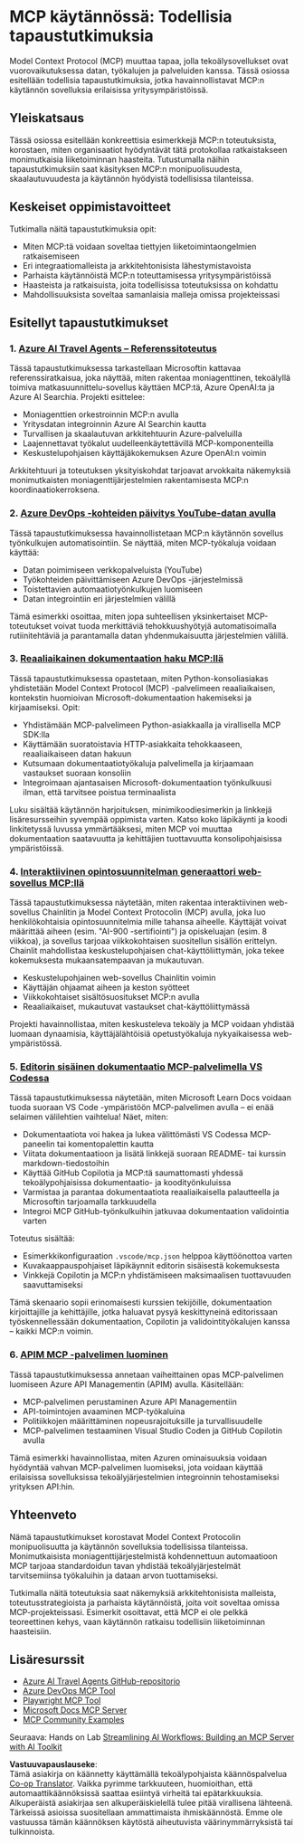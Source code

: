 <!--
CO_OP_TRANSLATOR_METADATA:
{
  "original_hash": "873741da08dd6537858d5e14c3a386e1",
  "translation_date": "2025-07-14T05:47:59+00:00",
  "source_file": "09-CaseStudy/README.md",
  "language_code": "fi"
}
-->
# MCP käytännössä: Todellisia tapaustutkimuksia

Model Context Protocol (MCP) muuttaa tapaa, jolla tekoälysovellukset ovat vuorovaikutuksessa datan, työkalujen ja palveluiden kanssa. Tässä osiossa esitellään todellisia tapaustutkimuksia, jotka havainnollistavat MCP:n käytännön sovelluksia erilaisissa yritysympäristöissä.

## Yleiskatsaus

Tässä osiossa esitellään konkreettisia esimerkkejä MCP:n toteutuksista, korostaen, miten organisaatiot hyödyntävät tätä protokollaa ratkaistakseen monimutkaisia liiketoiminnan haasteita. Tutustumalla näihin tapaustutkimuksiin saat käsityksen MCP:n monipuolisuudesta, skaalautuvuudesta ja käytännön hyödyistä todellisissa tilanteissa.

## Keskeiset oppimistavoitteet

Tutkimalla näitä tapaustutkimuksia opit:

- Miten MCP:tä voidaan soveltaa tiettyjen liiketoimintaongelmien ratkaisemiseen
- Eri integraatiomalleista ja arkkitehtonisista lähestymistavoista
- Parhaista käytännöistä MCP:n toteuttamisessa yritysympäristöissä
- Haasteista ja ratkaisuista, joita todellisissa toteutuksissa on kohdattu
- Mahdollisuuksista soveltaa samanlaisia malleja omissa projekteissasi

## Esitellyt tapaustutkimukset

### 1. [Azure AI Travel Agents – Referenssitoteutus](./travelagentsample.md)

Tässä tapaustutkimuksessa tarkastellaan Microsoftin kattavaa referenssiratkaisua, joka näyttää, miten rakentaa moniagenttinen, tekoälyllä toimiva matkasuunnittelu-sovellus käyttäen MCP:tä, Azure OpenAI:ta ja Azure AI Searchia. Projekti esittelee:

- Moniagenttien orkestroinnin MCP:n avulla
- Yritysdatan integroinnin Azure AI Searchin kautta
- Turvallisen ja skaalautuvan arkkitehtuurin Azure-palveluilla
- Laajennettavat työkalut uudelleenkäytettävillä MCP-komponenteilla
- Keskustelupohjaisen käyttäjäkokemuksen Azure OpenAI:n voimin

Arkkitehtuuri ja toteutuksen yksityiskohdat tarjoavat arvokkaita näkemyksiä monimutkaisten moniagenttijärjestelmien rakentamisesta MCP:n koordinaatiokerroksena.

### 2. [Azure DevOps -kohteiden päivitys YouTube-datan avulla](./UpdateADOItemsFromYT.md)

Tässä tapaustutkimuksessa havainnollistetaan MCP:n käytännön sovellus työnkulkujen automatisointiin. Se näyttää, miten MCP-työkaluja voidaan käyttää:

- Datan poimimiseen verkkopalveluista (YouTube)
- Työkohteiden päivittämiseen Azure DevOps -järjestelmissä
- Toistettavien automaatiotyönkulkujen luomiseen
- Datan integrointiin eri järjestelmien välillä

Tämä esimerkki osoittaa, miten jopa suhteellisen yksinkertaiset MCP-toteutukset voivat tuoda merkittäviä tehokkuushyötyjä automatisoimalla rutiinitehtäviä ja parantamalla datan yhdenmukaisuutta järjestelmien välillä.

### 3. [Reaaliaikainen dokumentaation haku MCP:llä](./docs-mcp/README.md)

Tässä tapaustutkimuksessa opastetaan, miten Python-konsoliasiakas yhdistetään Model Context Protocol (MCP) -palvelimeen reaaliaikaisen, kontekstin huomioivan Microsoft-dokumentaation hakemiseksi ja kirjaamiseksi. Opit:

- Yhdistämään MCP-palvelimeen Python-asiakkaalla ja virallisella MCP SDK:lla
- Käyttämään suoratoistavia HTTP-asiakkaita tehokkaaseen, reaaliaikaiseen datan hakuun
- Kutsumaan dokumentaatiotyökaluja palvelimella ja kirjaamaan vastaukset suoraan konsoliin
- Integroimaan ajantasaisen Microsoft-dokumentaation työnkulkuusi ilman, että tarvitsee poistua terminaalista

Luku sisältää käytännön harjoituksen, minimikoodiesimerkin ja linkkejä lisäresursseihin syvempää oppimista varten. Katso koko läpikäynti ja koodi linkitetyssä luvussa ymmärtääksesi, miten MCP voi muuttaa dokumentaation saatavuutta ja kehittäjien tuottavuutta konsolipohjaisissa ympäristöissä.

### 4. [Interaktiivinen opintosuunnitelman generaattori web-sovellus MCP:llä](./docs-mcp/README.md)

Tässä tapaustutkimuksessa näytetään, miten rakentaa interaktiivinen web-sovellus Chainlitin ja Model Context Protocolin (MCP) avulla, joka luo henkilökohtaisia opintosuunnitelmia mille tahansa aiheelle. Käyttäjät voivat määrittää aiheen (esim. "AI-900 -sertifiointi") ja opiskeluajan (esim. 8 viikkoa), ja sovellus tarjoaa viikkokohtaisen suositellun sisällön erittelyn. Chainlit mahdollistaa keskustelupohjaisen chat-käyttöliittymän, joka tekee kokemuksesta mukaansatempaavan ja mukautuvan.

- Keskustelupohjainen web-sovellus Chainlitin voimin
- Käyttäjän ohjaamat aiheen ja keston syötteet
- Viikkokohtaiset sisältösuositukset MCP:n avulla
- Reaaliaikaiset, mukautuvat vastaukset chat-käyttöliittymässä

Projekti havainnollistaa, miten keskusteleva tekoäly ja MCP voidaan yhdistää luomaan dynaamisia, käyttäjälähtöisiä opetustyökaluja nykyaikaisessa web-ympäristössä.

### 5. [Editorin sisäinen dokumentaatio MCP-palvelimella VS Codessa](./docs-mcp/README.md)

Tässä tapaustutkimuksessa näytetään, miten Microsoft Learn Docs voidaan tuoda suoraan VS Code -ympäristöön MCP-palvelimen avulla – ei enää selaimen välilehtien vaihtelua! Näet, miten:

- Dokumentaatiota voi hakea ja lukea välittömästi VS Codessa MCP-paneelin tai komentopalettin kautta
- Viitata dokumentaatioon ja lisätä linkkejä suoraan README- tai kurssin markdown-tiedostoihin
- Käyttää GitHub Copilotia ja MCP:tä saumattomasti yhdessä tekoälypohjaisissa dokumentaatio- ja koodityönkuluissa
- Varmistaa ja parantaa dokumentaatiota reaaliaikaisella palautteella ja Microsoftin tarjoamalla tarkkuudella
- Integroi MCP GitHub-työnkulkuihin jatkuvaa dokumentaation validointia varten

Toteutus sisältää:
- Esimerkkikonfiguraation `.vscode/mcp.json` helppoa käyttöönottoa varten
- Kuvakaappauspohjaiset läpikäynnit editorin sisäisestä kokemuksesta
- Vinkkejä Copilotin ja MCP:n yhdistämiseen maksimaalisen tuottavuuden saavuttamiseksi

Tämä skenaario sopii erinomaisesti kurssien tekijöille, dokumentaation kirjoittajille ja kehittäjille, jotka haluavat pysyä keskittyneinä editorissaan työskennellessään dokumentaation, Copilotin ja validointityökalujen kanssa – kaikki MCP:n voimin.

### 6. [APIM MCP -palvelimen luominen](./apimsample.md)

Tässä tapaustutkimuksessa annetaan vaiheittainen opas MCP-palvelimen luomiseen Azure API Managementin (APIM) avulla. Käsitellään:

- MCP-palvelimen perustaminen Azure API Managementiin
- API-toimintojen avaaminen MCP-työkaluina
- Politiikkojen määrittäminen nopeusrajoituksille ja turvallisuudelle
- MCP-palvelimen testaaminen Visual Studio Coden ja GitHub Copilotin avulla

Tämä esimerkki havainnollistaa, miten Azuren ominaisuuksia voidaan hyödyntää vahvan MCP-palvelimen luomiseksi, jota voidaan käyttää erilaisissa sovelluksissa tekoälyjärjestelmien integroinnin tehostamiseksi yrityksen API:hin.

## Yhteenveto

Nämä tapaustutkimukset korostavat Model Context Protocolin monipuolisuutta ja käytännön sovelluksia todellisissa tilanteissa. Monimutkaisista moniagenttijärjestelmistä kohdennettuun automaatioon MCP tarjoaa standardoidun tavan yhdistää tekoälyjärjestelmät tarvitsemiinsa työkaluihin ja dataan arvon tuottamiseksi.

Tutkimalla näitä toteutuksia saat näkemyksiä arkkitehtonisista malleista, toteutusstrategioista ja parhaista käytännöistä, joita voit soveltaa omissa MCP-projekteissasi. Esimerkit osoittavat, että MCP ei ole pelkkä teoreettinen kehys, vaan käytännön ratkaisu todellisiin liiketoiminnan haasteisiin.

## Lisäresurssit

- [Azure AI Travel Agents GitHub-repositorio](https://github.com/Azure-Samples/azure-ai-travel-agents)
- [Azure DevOps MCP Tool](https://github.com/microsoft/azure-devops-mcp)
- [Playwright MCP Tool](https://github.com/microsoft/playwright-mcp)
- [Microsoft Docs MCP Server](https://github.com/MicrosoftDocs/mcp)
- [MCP Community Examples](https://github.com/microsoft/mcp)

Seuraava: Hands on Lab [Streamlining AI Workflows: Building an MCP Server with AI Toolkit](../10-StreamliningAIWorkflowsBuildingAnMCPServerWithAIToolkit/README.md)

**Vastuuvapauslauseke**:  
Tämä asiakirja on käännetty käyttämällä tekoälypohjaista käännöspalvelua [Co-op Translator](https://github.com/Azure/co-op-translator). Vaikka pyrimme tarkkuuteen, huomioithan, että automaattikäännöksissä saattaa esiintyä virheitä tai epätarkkuuksia. Alkuperäistä asiakirjaa sen alkuperäiskielellä tulee pitää virallisena lähteenä. Tärkeissä asioissa suositellaan ammattimaista ihmiskäännöstä. Emme ole vastuussa tämän käännöksen käytöstä aiheutuvista väärinymmärryksistä tai tulkinnoista.